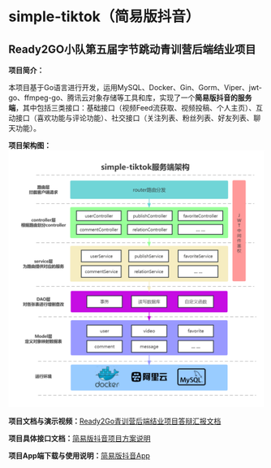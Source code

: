 # simple-tiktok（简易版抖音）

## Ready2GO小队第五届字节跳动青训营后端结业项目

**项目简介：**

本项目基于Go语言进行开发，运用MySQL、Docker、Gin、Gorm、Viper、jwt-go、ffmpeg-go、腾讯云对象存储等工具和库，实现了一个**简易版抖音的服务端**，其中包括三类接口：基础接口（视频Feed流获取、视频投稿、个人主页）、互动接口（喜欢功能与评论功能）、社交接口（关注列表、粉丝列表、好友列表、聊天功能）。

**项目架构图：**
![simple-tiktok架构图](./resources/1280X1280.PNG)

**项目文档与演示视频：**[Ready2Go青训营后端结业项目答辩汇报文档](https://p4mo20kb4g.feishu.cn/docx/BSQMdM032ozFGOxHe4nc8V30nOc)

**项目具体接口文档：**[简易版抖音项目方案说明](https://bytedance.feishu.cn/docs/doccnKrCsU5Iac6eftnFBdsXTof#)

**项目App端下载与使用说明：**[简易版抖音App](https://bytedance.feishu.cn/docs/doccnM9KkBAdyDhg8qaeGlIz7S7)
